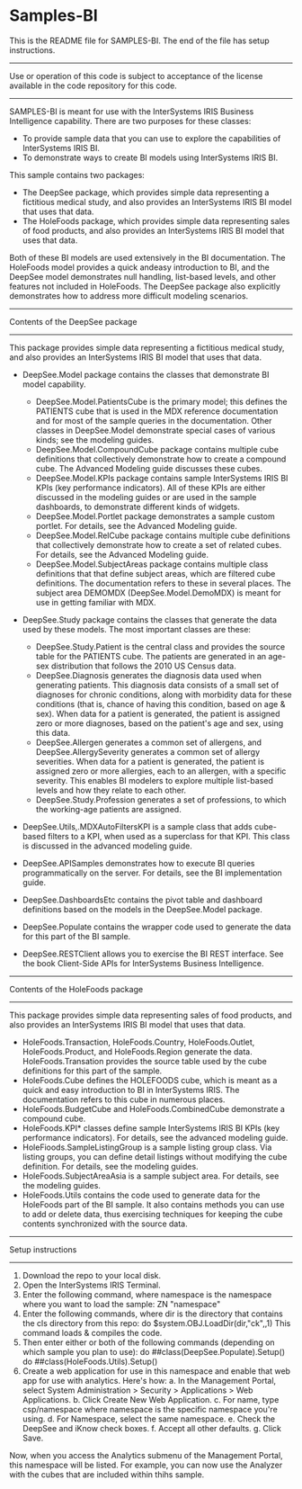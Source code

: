# Samples-BI
This is the README file for SAMPLES-BI. 
The end of the file has setup instructions.
************************************************************************************
Use or operation of this code is subject to acceptance of the license available in the code 
repository for this code.
************************************************************************************
SAMPLES-BI is meant for use with the InterSystems IRIS Business Intelligence capability.
There are two purposes for these classes:
* To provide sample data that you can use to explore the capabilities of InterSystems IRIS BI.
* To demonstrate ways to create BI models using InterSystems IRIS BI.

This sample contains two packages:
* The DeepSee package, which provides simple data representing a fictitious medical study, and also provides 
  an InterSystems IRIS BI model that uses that data.
* The HoleFoods package, which provides simple data representing sales of food products, and also provides 
  an InterSystems IRIS BI model that uses that data.

Both of these BI models are used extensively in the BI documentation. The HoleFoods model provides a quick 
andeasy introduction to BI, and the DeepSee model demonstrates null handling, list-based levels, and other 
features not included in HoleFoods. The DeepSee package also explicitly demonstrates how to address more difficult modeling scenarios. 

************************************************************************************
Contents of the DeepSee package
************************************************************************************
This package provides simple data representing a fictitious medical study, and also provides 
an InterSystems IRIS BI model that uses that data.

* DeepSee.Model package contains the classes that demonstrate BI model capability.
   -  DeepSee.Model.PatientsCube is the primary model; this defines the PATIENTS cube that is 
      used in the MDX reference documentation and for most of the sample queries in the documentation.
      Other classes in DeepSee.Model demonstrate special cases of various kinds; see the modeling guides.
   -  DeepSee.Model.CompoundCube package contains multiple cube definitions that collectively
      demonstrate how to create a compound cube. The Advanced Modeling guide discusses these cubes.
   -  DeepSee.Model.KPIs package contains sample InterSystems IRIS BI KPIs (key performance indicators).
      All of these KPIs are either discussed in the modeling guides or are used in the sample dashboards, 
      to demonstrate different kinds of widgets.
   -  DeepSee.Model.Portlet package demonstrates a sample custom portlet. For details, see the 
      Advanced Modeling guide.
   -  DeepSee.Model.RelCube package contains multiple cube definitions that collectively
      demonstrate how to create a set of related cubes. For details, see the Advanced Modeling guide.
   -  DeepSee.Model.SubjectAreas package contains multiple class definitions that that define 
      subject areas, which are filtered cube definitions. The documentation refers to these in several
      places. The subject area DEMOMDX (DeepSee.Model.DemoMDX) is meant for use in getting familiar
      with MDX.

* DeepSee.Study package contains the classes that generate the data used by these models. The most 
  important classes are these:
   -  DeepSee.Study.Patient is the central class and provides the source table for the PATIENTS cube.
      The patients are generated in an age-sex distribution that follows the 2010 US Census data. 
   -  DeepSee.Diagnosis generates the diagnosis data used when generating patients. This diagnosis
      data consists of a small set of diagnoses for chronic conditions, along with morbidity data
      for these conditions (that is, chance of having this condition, based on age & sex). When data 
      for a patient is generated, the patient is assigned zero or more diagnoses, based on the 
      patient's age and sex, using this data.
   -  DeepSee.Allergen generates a common set of allergens, and DeepSee.AllergySeverity generates a
      common set of allergy severities. When data for a patient is generated, the patient is assigned 
      zero or more allergies, each to an allergen, with a specific severity. This enables BI modelers to
      explore multiple list-based levels and how they relate to each other.
   -  DeepSee.Study.Profession generates a set of professions, to which the working-age patients are
      assigned.

* DeepSee.Utils,.MDXAutoFiltersKPI is a sample class that adds cube-based filters to a KPI, when used
  as a superclass for that KPI. This class is discussed in the advanced modeling guide.

* DeepSee.APISamples demonstrates how to execute BI queries programmatically on the server. For details,
  see the BI implementation guide.

* DeepSee.DashboardsEtc contains the pivot table and dashboard definitions based on the models in
  the DeepSee.Model package.

* DeepSee.Populate contains the wrapper code used to generate the data for this part of the BI sample.

* DeepSee.RESTClient allows you to exercise the BI REST interface. See the book Client-Side APIs 
  for InterSystems Business Intelligence.

************************************************************************************
Contents of the HoleFoods package
************************************************************************************
This package provides simple data representing sales of food products, and also provides 
an InterSystems IRIS BI model that uses that data.
* HoleFoods.Transaction, HoleFoods.Country, HoleFoods.Outlet, HoleFoods.Product, and HoleFoods.Region
  generate the data. HoleFoods.Transation provides the source table used by the cube definitions
  for this part of the sample. 
* HoleFoods.Cube defines the HOLEFOODS cube, which is meant as a quick and easy introduction to BI
  in InterSystems IRIS. The documentation refers to this cube in numerous places.
* HoleFoods.BudgetCube and HoleFoods.CombinedCube demonstrate a compound cube.
* HoleFoods.KPI* classes define sample InterSystems IRIS BI KPIs (key performance indicators).
  For details, see the advanced modeling guide.
* HoleFioods.SampleListingGroup is a sample listing group class. Via listing groups, you can define
  detail listings without modifying the cube definition. For details, see the modeling guides.
* HoleFoods.SubjectAreaAsia is a sample subject area. For details, see the modeling guides.
* HoleFoods.Utils contains the code used to generate data for the HoleFoods part of the BI sample.
  It also contains methods you can use to add or delete data, thus exercising techniques for
  keeping the cube contents synchronized with the source data.

************************************************************************************
Setup instructions
************************************************************************************
1. Download the repo to your local disk.
2. Open the InterSystems IRIS Terminal.
3. Enter the following command, where namespace is the namespace where you want to load the sample:
   ZN "namespace"
4. Enter the following commands, where dir is the directory that contains the cls directory from this repo:
   do $system.OBJ.LoadDir(dir,"ck",,1)
   This command loads & compiles the code.
5. Then enter either or both of the following commands (depending on which sample you plan to use):
   do ##class(DeepSee.Populate).Setup()
   do ##class(HoleFoods.Utils).Setup()
6. Create a web application for use in this namespace and enable that web app for use with analytics.
   Here's how:
   a. In the Management Portal, select System Administration > Security > Applications > Web Applications.
   b. Click Create New Web Application.
   c. For name, type csp/namespace where namespace is the specific namespace you're using.
   d. For Namespace, select the same namespace.
   e. Check the DeepSee and iKnow check boxes.
   f. Accept all other defaults.
   g. Click Save.

Now, when you access the Analytics submenu of the Management Portal, this namespace will be listed.
For example, you can now use the Analyzer with the cubes that are included within thihs sample.
